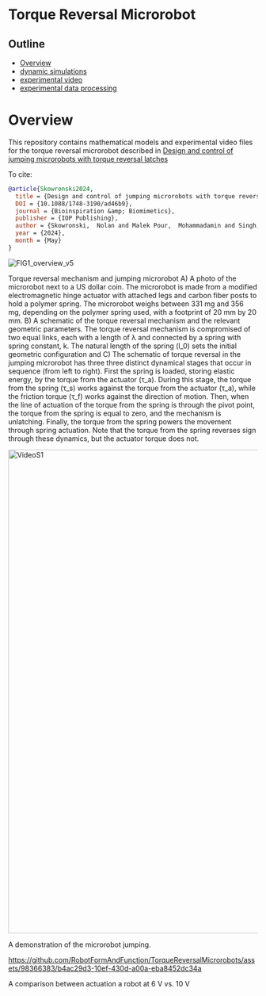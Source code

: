 # Torque Reversal Microrobot

## Outline
- [Overview](https://github.com/RobotFormAndFunction/TorqueReversalMicrorobot/main/README.md#overview)
- [dynamic simulations](https://github.com/RobotFormAndFunction/TorqueReversalMicrorobots/tree/main/dynamic%20simulations)
- [experimental video](https://github.com/RobotFormAndFunction/TorqueReversalMicrorobots/tree/main/experimental%20videos)
- [experimental data processing](https://github.com/RobotFormAndFunction/TorqueReversalMicrorobots/tree/main/experimental%20data%20processing)


# Overview
This repository contains mathematical models and experimental video files for the torque reversal microrobot described in [Design and control of jumping microrobots with torque reversal latches](https://iopscience.iop.org/article/10.1088/1748-3190/ad46b9)

To cite:
```bibtex
@article{Skowronski2024,
  title = {Design and control of jumping microrobots with torque reversal latches},
  DOI = {10.1088/1748-3190/ad46b9},
  journal = {Bioinspiration &amp; Biomimetics},
  publisher = {IOP Publishing},
  author = {Skowronski,  Nolan and Malek Pour,  Mohammadamin and Singh,  Shashwat and Longo,  S J and St. Pierre,  R},
  year = {2024},
  month = {May} 
}
```





![FIG1_overview_v5](https://github.com/RobotFormAndFunction/TorqueReversalMicrorobots/assets/98366383/cf7234e5-ecd3-4ab4-a834-b8a3a0787602)

Torque reversal mechanism and jumping microrobot A) A photo of the microrobot next to a US dollar coin. The microrobot is made from a modified electromagnetic hinge actuator with attached legs and carbon fiber posts to hold a polymer spring. The microrobot weighs between 331 mg and 356 mg, depending on the polymer spring used, with a footprint of 20 mm by 20 mm. B) A schematic of the torque reversal mechanism and the relevant geometric parameters. The torque reversal mechanism is compromised of two equal links, each with a length of &lambda; and connected by a spring with spring constant, k. The natural length of the spring (l_0) sets the initial geometric configuration and C) The schematic of torque reversal in the jumping microrobot has three three distinct dynamical stages that occur in sequence (from left to right). First the spring is loaded, storing elastic energy, by the torque from the actuator (&tau;_a). During this stage, the torque from the spring (&tau;_s) works against the torque from the actuator (&tau;_a), while the friction torque (&tau;_f) works against the direction of motion. Then, when the line of actuation of the torque from the spring is through the pivot point, the torque from the spring is equal to zero, and the mechanism is unlatching. Finally, the torque from the spring powers the movement through spring actuation. Note that the torque from the spring reverses sign through these dynamics, but the actuator torque does not.





[<img width="976" alt="VideoS1" src="https://github.com/RobotFormAndFunction/TorqueReversalMicrorobots/assets/98366383/d97969de-a989-413a-8a09-802d07949f7b">](https://github.com/RobotFormAndFunction/TorqueReversalMicrorobots/assets/98366383/931e3987-4d5a-4ece-b755-24c3373b423f)

A demonstration of the microrobot jumping.





https://github.com/RobotFormAndFunction/TorqueReversalMicrorobots/assets/98366383/b4ac29d3-10ef-430d-a00a-eba8452dc34a

A comparison between actuation a robot at 6 V vs. 10 V




